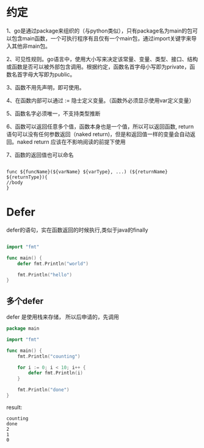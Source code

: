 # 约定
1、go是通过package来组织的（与python类似），只有package名为main的包可以包含main函数，一个可执行程序有且仅有一个main包，通过import关键字来导入其他非main包。

2、可见性规则。go语言中，使用大小写来决定该常量、变量、类型、接口、结构或函数是否可以被外部包含调用。根据约定，函数名首字母小写即为private，函数名首字母大写即为public。

3、函数不用先声明，即可使用。

4、在函数内部可以通过 := 隐士定义变量。（函数外必须显示使用var定义变量）

5、函数名字必须唯一，不支持类型推断

6、函数可以返回任意多个值，函数本身也是一个值，所以可以返回函数, return 语句可以没有任何参数返回（naked return)，但是和返回值一样的变量会自动返回。naked return 应该在不影响阅读的前提下使用

7、函数的返回值也可以命名

``` func定义

func ${funcName}(${varName} ${varType}, ...) (${returnName} ${returnType}){
//body
}

```
# Defer
defer的语句，实在函数返回的时候执行,类似于java的finally
```go

import "fmt"

func main() {
	defer fmt.Println("world")

	fmt.Println("hello")
}

```
## 多个defer
defer 是使用栈来存储， 所以后申请的，先调用
``` go
package main

import "fmt"

func main() {
	fmt.Println("counting")

	for i := 0; i < 10; i++ {
		defer fmt.Println(i)
	}

	fmt.Println("done")
}

```
result:
```shell
counting
done
2
1
0
```


